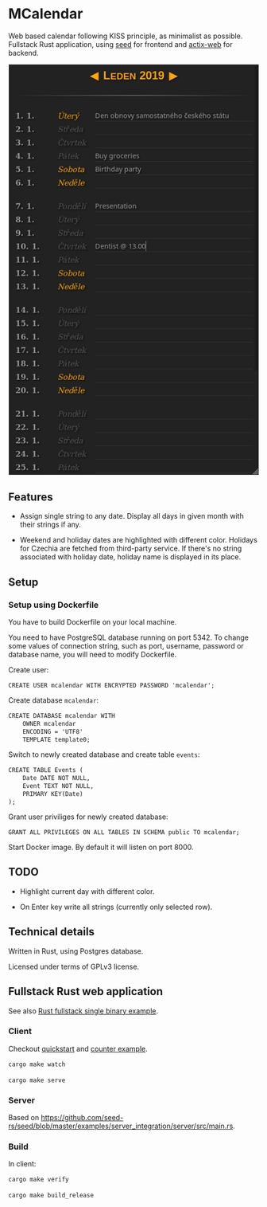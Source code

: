 # MCalendar

Web based calendar following KISS principle, as minimalist as possible. Fullstack Rust application, using [seed](https://seed-rs.org/) for frontend and [actix-web](https://actix.rs/) for backend.


![Screenshot](./screenshot.png?raw=true "Screenshot")

## Features

 - Assign single string to any date. Display all days in given month with their strings if any.

 - Weekend and holiday dates are highlighted with different color. Holidays for Czechia are fetched from third-party service. If there's no string associated with holiday date, holiday name is displayed in its place.

## Setup

### Setup using Dockerfile

You have to build Dockerfile on your local machine.

You need to have PostgreSQL database running on port 5342. To change some values of connection string, such as port, username, password or database name, you will need to modify Dockerfile.

Create user:

    CREATE USER mcalendar WITH ENCRYPTED PASSWORD 'mcalendar';

Create database `mcalendar`:

    CREATE DATABASE mcalendar WITH
        OWNER mcalendar
        ENCODING = 'UTF8'
        TEMPLATE template0;

Switch to newly created database and create table `events`:

    CREATE TABLE Events (
        Date DATE NOT NULL,
        Event TEXT NOT NULL,
        PRIMARY KEY(Date)
    );

Grant user priviliges for newly created database:

    GRANT ALL PRIVILEGES ON ALL TABLES IN SCHEMA public TO mcalendar;

Start Docker image. By default it will listen on port 8000.

## TODO

 - Highlight current day with different color.

 - On Enter key write all strings (currently only selected row).

## Technical details

Written in Rust, using Postgres database.

Licensed under terms of GPLv3 license.

## Fullstack Rust web application

See also [Rust fullstack single binary example](https://github.com/vctibor/seed_fullstack).

### Client

Checkout [quickstart](https://github.com/seed-rs/seed-quickstart) and [counter example](https://github.com/seed-rs/seed/tree/master/examples/counter).

    cargo make watch

    cargo make serve

### Server

Based on https://github.com/seed-rs/seed/blob/master/examples/server_integration/server/src/main.rs.

### Build

In client:

    cargo make verify

    cargo make build_release